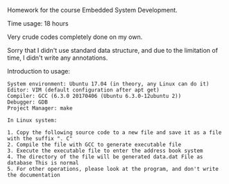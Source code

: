 Homework for the course Embedded System Development.

Time usage: 18 hours

Very crude codes completely done on my own.

Sorry that I didn't use standard data structure, and due to the limitation of time, I didn't write any annotations.

Introduction to usage:

    System environment: Ubuntu 17.04 (in theory, any Linux can do it)
    Editor: VIM (default configuration after apt get)
    Compiler: GCC (6.3.0 20170406 (Ubuntu 6.3.0-12ubuntu 2))
    Debugger: GDB
    Project Manager: make

    In Linux system:

    1. Copy the following source code to a new file and save it as a file with the suffix ". C"
    2. Compile the file with GCC to generate executable file
    3. Execute the executable file to enter the address book system
    4. The directory of the file will be generated data.dat File as database This is normal
    5. For other operations, please look at the program, and don't write the documentation

